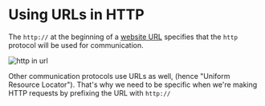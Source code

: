 # Using URLs in HTTP

The `http://` at the beginning of a [website URL](https://developer.mozilla.org/en-US/docs/Learn/Common_questions/What_is_a_URL) specifies that the `http` protocol will be used for communication.

![http in url](https://i.imgur.com/6jiaXBn.png)

Other communication protocols use URLs as well, (hence "Uniform Resource Locator"). That's why we need to be specific when we're making HTTP requests by prefixing the URL with `http://`
